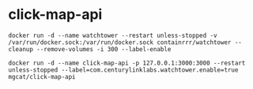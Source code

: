 # click-map-api

```docker run -d --name watchtower --restart unless-stopped -v /var/run/docker.sock:/var/run/docker.sock containrrr/watchtower --cleanup --remove-volumes -i 300 --label-enable```

```docker run -d --name click-map-api -p 127.0.0.1:3000:3000 --restart unless-stopped --label=com.centurylinklabs.watchtower.enable=true mgcat/click-map-api```
